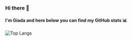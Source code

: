 ### Hi there 👋

#### I'm Giada and here below you can find my GitHub stats 📊
![Top Langs](https://github-readme-stats.vercel.app/api/top-langs/?username=giadaferrario&langs_count=8&layout=compact)


<!--
**GiadaFerrario/giadaferrario** is a ✨ _special_ ✨ repository because its `README.md` (this file) appears on your GitHub profile.

Here are some ideas to get you started:

- 🔭 I’m currently working on ...
- 🌱 I’m currently learning ...
- 👯 I’m looking to collaborate on ...
- 🤔 I’m looking for help with ...
- 💬 Ask me about ...
- 📫 How to reach me: ...
- 😄 Pronouns: ...
- ⚡ Fun fact: ...





![Top Langs](https://github-readme-stats.vercel.app/api/top-langs/?username=giadaferrario&layout=compact)

-->
